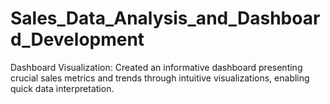 # Sales_Data_Analysis_and_Dashboard_Development
Dashboard Visualization: Created an informative dashboard presenting crucial sales metrics and trends through intuitive visualizations, enabling quick data interpretation.
